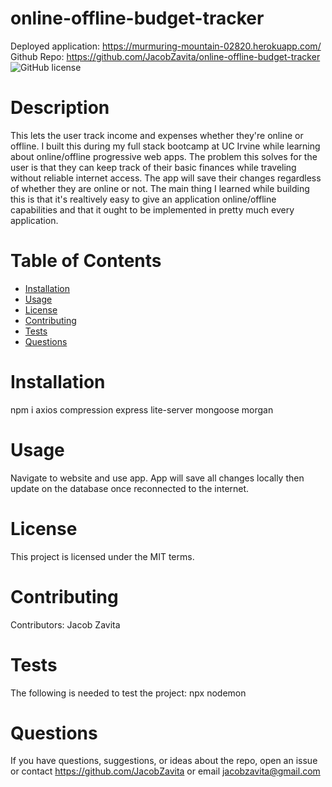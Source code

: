 # online-offline-budget-tracker

Deployed application: https://murmuring-mountain-02820.herokuapp.com/
Github Repo: https://github.com/JacobZavita/online-offline-budget-tracker
![GitHub license](https://img.shields.io/badge/license-MIT-blue.svg)
# Description
This lets the user track income and expenses whether they're online or offline. I built this during my full stack bootcamp at UC Irvine while learning about online/offline progressive web apps. The problem this solves for the user is that they can keep track of their basic finances while traveling without reliable internet access. The app will save their changes regardless of whether they are online or not. The main thing I learned while building this is that it's realtively easy to give an application online/offline capabilities and that it ought to be implemented in pretty much every application.

# Table of Contents
* [Installation](#installation)
* [Usage](#usage)
* [License](#license)
* [Contributing](#contributing)
* [Tests](#tests)
* [Questions](#questions)
# Installation
 npm i axios compression express lite-server mongoose morgan
# Usage
Navigate to website and use app. App will save all changes locally then update on the database once reconnected to the internet.
# License
This project is licensed under the MIT terms.
# Contributing
Contributors: Jacob Zavita
# Tests
The following is needed to test the project: npx nodemon
# Questions
If you have questions, suggestions, or ideas about the repo, open an issue or contact https://github.com/JacobZavita or email jacobzavita@gmail.com
